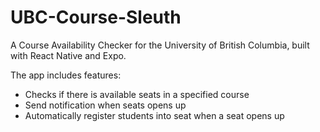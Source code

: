 # UBC-Course-Sleuth

A Course Availability Checker for the University of British Columbia, built with React Native and Expo.

The app includes features:

- Checks if there is available seats in a specified course
- Send notification when seats opens up
- Automatically register students into seat when a seat opens up
